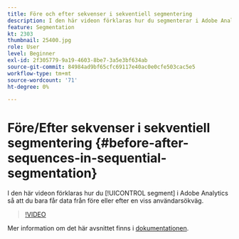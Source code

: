 ```yaml
---
title: Före och efter sekvenser i sekventiell segmentering
description: I den här videon förklaras hur du segmenterar i Adobe Analytics så att du bara får data från före eller efter en viss användarsökväg.
feature: Segmentation
kt: 2303
thumbnail: 25400.jpg
role: User
level: Beginner
exl-id: 2f305779-9a19-4603-8be7-3a5e3bf634ab
source-git-commit: 84984ad9bf65cfc69117e40ac0e0cfe503cac5e5
workflow-type: tm+mt
source-wordcount: '71'
ht-degree: 0%

---
```


# Före/Efter sekvenser i sekventiell segmentering {#before-after-sequences-in-sequential-segmentation}

I den här videon förklaras hur du [!UICONTROL segment] i Adobe Analytics så att du bara får data från före eller efter en viss användarsökväg.

>[!VIDEO](https://video.tv.adobe.com/v/25400/?quality=12&learn=on)

Mer information om det här avsnittet finns i [dokumentationen](https://experienceleague.adobe.com/docs/analytics/components/segmentation/segmentation-workflow/seg-sequential-build.html?lang=sv-SE).
